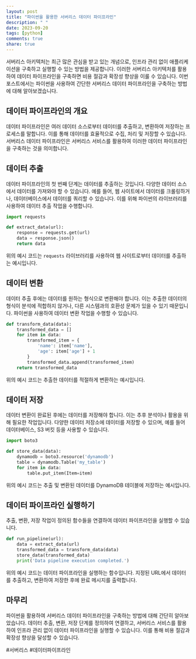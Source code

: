 ```yaml
---
layout: post
title: "파이썬을 활용한 서버리스 데이터 파이프라인"
description: " "
date: 2023-09-20
tags: [python]
comments: true
share: true
---
```


서버리스 아키텍처는 최근 많은 관심을 받고 있는 개념으로, 인프라 관리 없이 애플리케이션을 구축하고 실행할 수 있는 방법을 제공합니다. 이러한 서버리스 아키텍처를 활용하여 데이터 파이프라인을 구축하면 비용 절감과 확장성 향상을 이룰 수 있습니다. 이번 포스트에서는 파이썬을 사용하여 간단한 서버리스 데이터 파이프라인을 구축하는 방법에 대해 알아보겠습니다.

## 데이터 파이프라인의 개요
데이터 파이프라인은 여러 데이터 소스로부터 데이터를 추출하고, 변환하여 저장하는 프로세스를 말합니다. 이를 통해 데이터를 효율적으로 수집, 처리 및 저장할 수 있습니다. 서버리스 데이터 파이프라인은 서버리스 서비스를 활용하여 이러한 데이터 파이프라인을 구축하는 것을 의미합니다.

## 데이터 추출
데이터 파이프라인의 첫 번째 단계는 데이터를 추출하는 것입니다. 다양한 데이터 소스에서 데이터를 가져와야 할 수 있습니다. 예를 들어, 웹 사이트에서 데이터를 크롤링하거나, 데이터베이스에서 데이터를 쿼리할 수 있습니다. 이를 위해 파이썬의 라이브러리를 사용하여 데이터 추출 작업을 수행합니다.

```python
import requests

def extract_data(url):
    response = requests.get(url)
    data = response.json()
    return data
```

위의 예시 코드는 `requests` 라이브러리를 사용하여 웹 사이트로부터 데이터를 추출하는 예시입니다.

## 데이터 변환
데이터 추출 후에는 데이터를 원하는 형식으로 변환해야 합니다. 이는 추출한 데이터의 형식이 분석에 적합하지 않거나, 다른 시스템과의 호환성 문제가 있을 수 있기 때문입니다. 파이썬을 사용하여 데이터 변환 작업을 수행할 수 있습니다.

```python
def transform_data(data):
    transformed_data = []
    for item in data:
        transformed_item = {
            'name': item['name'],
            'age': item['age'] + 1
        }
        transformed_data.append(transformed_item)
    return transformed_data
```

위의 예시 코드는 추출한 데이터를 적절하게 변환하는 예시입니다.

## 데이터 저장
데이터 변환이 완료된 후에는 데이터를 저장해야 합니다. 이는 추후 분석이나 활용을 위해 필요한 작업입니다. 다양한 데이터 저장소에 데이터를 저장할 수 있으며, 예를 들어 데이터베이스, S3 버킷 등을 사용할 수 있습니다.

```python
import boto3

def store_data(data):
    dynamodb = boto3.resource('dynamodb')
    table = dynamodb.Table('my_table')
    for item in data:
        table.put_item(Item=item)
```

위의 예시 코드는 추출 및 변환된 데이터를 DynamoDB 테이블에 저장하는 예시입니다.

## 데이터 파이프라인 실행하기
추출, 변환, 저장 작업이 정의된 함수들을 연결하여 데이터 파이프라인을 실행할 수 있습니다.

```python
def run_pipeline(url):
    data = extract_data(url)
    transformed_data = transform_data(data)
    store_data(transformed_data)
    print('Data pipeline execution completed.')
```

위의 예시 코드는 데이터 파이프라인을 실행하는 함수입니다. 지정된 URL에서 데이터를 추출하고, 변환하여 저장한 후에 완료 메시지를 출력합니다.

## 마무리
파이썬을 활용하여 서버리스 데이터 파이프라인을 구축하는 방법에 대해 간단히 알아보았습니다. 데이터 추출, 변환, 저장 단계를 정의하여 연결하고, 서버리스 서비스를 활용하여 인프라 관리 없이 데이터 파이프라인을 실행할 수 있습니다. 이를 통해 비용 절감과 확장성 향상을 달성할 수 있습니다.

#서버리스 #데이터파이프라인